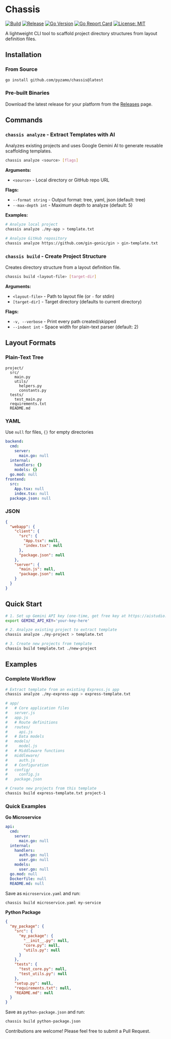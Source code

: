 # Chassis

[![Build](https://github.com/pyzamo/chassis-cli/actions/workflows/build.yml/badge.svg)](https://github.com/pyzamo/chassis-cli/actions/workflows/build.yml)
[![Release](https://img.shields.io/github/v/release/pyzamo/chassis-cli)](https://github.com/pyzamo/chassis-cli/releases/latest)
[![Go Version](https://img.shields.io/badge/go-%3E%3D1.24-blue)](https://go.dev/doc/install)
[![Go Report Card](https://goreportcard.com/badge/github.com/pyzamo/chassis-cli)](https://goreportcard.com/report/github.com/pyzamo/chassis-cli)
[![License: MIT](https://img.shields.io/badge/License-MIT-yellow.svg)](https://opensource.org/licenses/MIT)

A lightweight CLI tool to scaffold project directory structures from layout definition files.

## Installation

### From Source

```bash
go install github.com/pyzamo/chassis@latest
```

### Pre-built Binaries

Download the latest release for your platform from the [Releases](https://github.com/pyzamo/chassis-cli/releases) page.

## Commands

### `chassis analyze` - Extract Templates with AI

Analyzes existing projects and uses Google Gemini AI to generate reusable scaffolding templates.

```bash
chassis analyze <source> [flags]
```

**Arguments:**
- `<source>` - Local directory or GitHub repo URL

**Flags:**
- `--format string` - Output format: tree, yaml, json (default: tree)
- `--max-depth int` - Maximum depth to analyze (default: 5)

**Examples:**
```bash
# Analyze local project
chassis analyze ./my-app > template.txt

# Analyze GitHub repository
chassis analyze https://github.com/gin-gonic/gin > gin-template.txt
```

### `chassis build` - Create Project Structure

Creates directory structure from a layout definition file.

```bash
chassis build <layout-file> [target-dir]
```

**Arguments:**
- `<layout-file>` - Path to layout file (or `-` for stdin)
- `[target-dir]` - Target directory (defaults to current directory)

**Flags:**
- `-v, --verbose` - Print every path created/skipped
- `--indent int` - Space width for plain-text parser (default: 2)

## Layout Formats

### Plain-Text Tree

```
project/
  src/
    main.py
    utils/
      helpers.py
      constants.py
  tests/
    test_main.py
  requirements.txt
  README.md
```

### YAML

Use `null` for files, `{}` for empty directories

```yaml
backend:
  cmd:
    server:
      main.go: null
  internal:
    handlers: {}
    models: {}
  go.mod: null
frontend:
  src:
    App.tsx: null
    index.tsx: null
  package.json: null
```

### JSON
```json
{
  "webapp": {
    "client": {
      "src": {
        "App.tsx": null,
        "index.tsx": null
      },
      "package.json": null
    },
    "server": {
      "main.js": null,
      "package.json": null
    }
  }
}
```

## Quick Start

```bash
# 1. Set up Gemini API key (one-time, get free key at https://aistudio.google.com/app/apikey)
export GEMINI_API_KEY='your-key-here'

# 2. Analyze existing project to extract template
chassis analyze ./my-project > template.txt

# 3. Create new projects from template
chassis build template.txt ./new-project
```

## Examples

### Complete Workflow

```bash
# Extract template from an existing Express.js app
chassis analyze ./my-express-app > express-template.txt

# app/
#   # Core application files
#   server.js
#   app.js
#   # Route definitions
#   routes/
#     api.js
#   # Data models
#   models/
#     model.js
#   # Middleware functions
#   middleware/
#     auth.js
#   # Configuration
#   config/
#     config.js
#   package.json

# Create new projects from this template
chassis build express-template.txt project-1
```

### Quick Examples

**Go Microservice**
```yaml
api:
  cmd:
    server:
      main.go: null
  internal:
    handlers:
      auth.go: null
      user.go: null
    models:
      user.go: null
  go.mod: null
  Dockerfile: null
  README.md: null
```

Save as `microservice.yaml` and run:
```bash
chassis build microservice.yaml my-service
```

**Python Package**
```json
{
  "my_package": {
    "src": {
      "my_package": {
        "__init__.py": null,
        "core.py": null,
        "utils.py": null
      }
    },
    "tests": {
      "test_core.py": null,
      "test_utils.py": null
    },
    "setup.py": null,
    "requirements.txt": null,
    "README.md": null
  }
}
```

Save as `python-package.json` and run:
```bash
chassis build python-package.json
```

Contributions are welcome! Please feel free to submit a Pull Request.